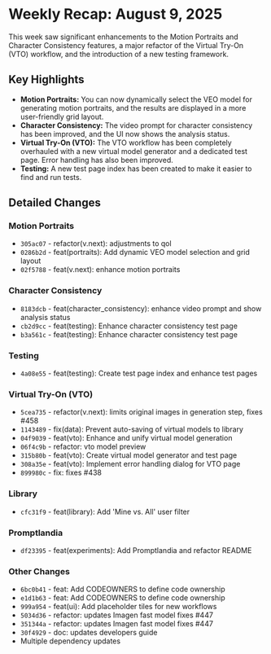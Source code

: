 # Weekly Recap: August 9, 2025

This week saw significant enhancements to the Motion Portraits and Character Consistency features, a major refactor of the Virtual Try-On (VTO) workflow, and the introduction of a new testing framework.

## Key Highlights

*   **Motion Portraits:** You can now dynamically select the VEO model for generating motion portraits, and the results are displayed in a more user-friendly grid layout.
*   **Character Consistency:** The video prompt for character consistency has been improved, and the UI now shows the analysis status.
*   **Virtual Try-On (VTO):** The VTO workflow has been completely overhauled with a new virtual model generator and a dedicated test page. Error handling has also been improved.
*   **Testing:** A new test page index has been created to make it easier to find and run tests.

## Detailed Changes

### Motion Portraits

*   `305ac07` - refactor(v.next): adjustments to qol
*   `0286b2d` - feat(portraits): Add dynamic VEO model selection and grid layout
*   `02f5788` - feat(v.next): enhance motion portraits

### Character Consistency

*   `8183dcb` - feat(character_consistency): enhance video prompt and show analysis status
*   `cb2d9cc` - feat(testing): Enhance character consistency test page
*   `b3a561c` - feat(testing): Enhance character consistency test page

### Testing

*   `4a08e55` - feat(testing): Create test page index and enhance test pages

### Virtual Try-On (VTO)

*   `5cea735` - refactor(v.next): limits original images in generation step, fixes #458
*   `1143489` - fix(data): Prevent auto-saving of virtual models to library
*   `04f9039` - feat(vto): Enhance and unify virtual model generation
*   `06f4c9b` - refactor: vto model preview
*   `315b80b` - feat(vto): Create virtual model generator and test page
*   `308a35e` - feat(vto): Implement error handling dialog for VTO page
*   `899980c` - fix: fixes #438

### Library

*   `cfc31f9` - feat(library): Add 'Mine vs. All' user filter

### Promptlandia

*   `df23395` - feat(experiments): Add Promptlandia and refactor README

### Other Changes

*   `6bc0b41` - feat: Add CODEOWNERS to define code ownership
*   `e1d1b63` - feat: Add CODEOWNERS to define code ownership
*   `999a954` - feat(ui): Add placeholder tiles for new workflows
*   `5034d36` - refactor: updates Imagen fast model fixes #447
*   `351344a` - refactor: updates Imagen fast model fixes #447
*   `30f4929` - doc: updates developers guide
*   Multiple dependency updates

